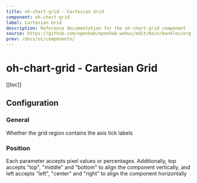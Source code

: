 ```yaml
---
title: oh-chart-grid - Cartesian Grid
component: oh-chart-grid
label: Cartesian Grid
description: Reference documentation for the oh-chart-grid component
source: https://github.com/openhab/openhab-webui/edit/main/bundles/org.openhab.ui/doc/components/oh-chart-grid.md
prev: /docs/ui/components/
---
```


# oh-chart-grid - Cartesian Grid

<!-- Put a screenshot here if relevant:
![](./images/oh-chart-grid/header.jpg)
-->

[[toc]]

<!-- Note: you can overwrite the definition-provided description and add your own intro/additional sections instead -->
<!-- DO NOT REMOVE the following comments if you intend to keep the definition-provided description -->
<!-- GENERATED componentDescription -->

<!-- GENERATED /componentDescription -->

## Configuration

<!-- DO NOT REMOVE the following comments -->
<!-- GENERATED props -->
### General
<div class="props">
<PropGroup label="General">
<PropBlock type="BOOLEAN" name="show" label="Show">
</PropBlock>
<PropBlock type="BOOLEAN" name="containLabel" label="Contain label">
  <PropDescription>
    Whether the grid region contains the axis tick labels
  </PropDescription>
</PropBlock>
</PropGroup>
</div>

### Position
<div class="props">
<PropGroup name="position" label="Position">
  Each parameter accepts pixel values or percentages. Additionally, top accepts "top", "middle" and "bottom" to align the component vertically, and left accepts "left", "center" and "right" to align the component horizontally
<PropBlock type="TEXT" name="top" label="Top">
</PropBlock>
<PropBlock type="TEXT" name="bottom" label="Bottom">
</PropBlock>
<PropBlock type="TEXT" name="left" label="Left">
</PropBlock>
<PropBlock type="TEXT" name="right" label="Right">
</PropBlock>
<PropBlock type="TEXT" name="width" label="Width">
</PropBlock>
<PropBlock type="TEXT" name="height" label="Height">
</PropBlock>
</PropGroup>
</div>


<!-- GENERATED /props -->

<!-- If applicable describe how properties are forwarded to a underlying component from Framework7, ECharts, etc.:
### Inherited Properties

-->

<!-- If applicable describe the slots recognized by the component and what they represent:
### Slots

#### `default`

The contents of the oh-chart-grid.

-->

<!-- Add as many examples as desired - put the YAML in a details container when it becomes too long (~150/200+ lines):
## Examples

### Example 1

![](./images/oh-chart-grid/example1.jpg)

```yaml
component: oh-chart-grid
config:
  prop1: value1
  prop2: value2
```

### Example 2

![](./images/oh-chart-grid/example2.jpg)

::: details YAML
```yaml
component: oh-chart-grid
config:
  prop1: value1
  prop2: value2
slots
```
:::

-->

<!-- Try to clean up URLs to the forum (https://community.openhab.org/t/<threadID>[/<postID>] should suffice)
## Community Resources

- [Community Post 1](https://community.openhab.org/t/12345)
- [Community Post 2](https://community.openhab.org/t/23456)
-->
